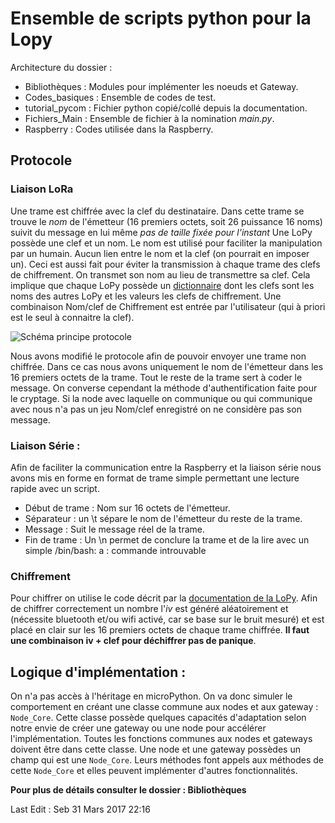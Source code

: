# Ensemble de scripts python pour la Lopy

Architecture du dossier :

- Bibliothèques : Modules pour implémenter les noeuds et Gateway.
- Codes\_basiques : Ensemble de codes de test.
- tutorial\_pycom : Fichier python copié/collé depuis la documentation.
- Fichiers\_Main : Ensemble de fichier à la nomination *main.py*.
- Raspberry : Codes utilisée dans la Raspberry.


## Protocole

### Liaison LoRa

Une trame est chiffrée avec la clef du destinataire.
Dans cette trame se trouve le *nom* de l'émetteur (16 premiers octets, soit 26 puissance 16 noms)
suivit du message en lui même *pas de taille fixée pour l'instant*
Une LoPy possède une clef et un nom. Le nom est utilisé pour faciliter la manipulation par
un humain. Aucun lien entre le nom et la clef (on pourrait en imposer un).
Ceci est aussi fait pour éviter la transmission à chaque trame des clefs de chiffrement. On transmet son nom au lieu de transmettre sa clef. 
Cela implique que chaque LoPy possède un [dictionnaire](https://openclassrooms.com/courses/apprenez-a-programmer-en-python/les-dictionnaires-2)
dont les clefs sont les noms des autres LoPy et les valeurs les clefs de chiffrement.
Une combinaison Nom/clef de Chiffrement est entrée par l'utilisateur (qui à priori est le seul à connaitre la clef).

![Schéma principe protocole](https://github.com/SRimbaud/Passerelle_LoPy/blob/master/scripts/Sch%C3%A9ma_trame.jpg)

Nous avons modifié le protocole afin de pouvoir envoyer une trame non chiffrée.
Dans ce cas nous avons uniquement le nom de l'émetteur dans les 16 premiers 
octets de la trame. Tout le reste de la trame sert à coder le message. 
On converse cependant la méthode d'authentification faite pour le cryptage.
Si la node avec laquelle on communique ou qui communique avec nous n'a pas
un jeu Nom/clef enregistré on ne considère pas son message.

### Liaison Série :

Afin de faciliter la communication entre la Raspberry et la liaison série nous
avons mis en forme en format de trame simple permettant une lecture rapide 
avec un script.

- Début de trame : Nom sur 16 octets de l'émetteur.
- Séparateur : un \t sépare le nom de l'émetteur du reste de la trame.
- Message : Suit le message réel de la trame.
- Fin de trame : Un \n permet de conclure la trame et de la lire avec un simple
/bin/bash: a : commande introuvable


### Chiffrement

Pour chiffrer on utilise le code décrit par la [documentation de la LoPy](https://docs.pycom.io/pycom_esp32/library/ucrypto.AES.html ).
Afin de chiffrer correctement un nombre l'*iv* est généré aléatoirement et (nécessite bluetooth et/ou wifi activé, car se base sur le bruit mesuré)
et est placé en clair sur les 16 premiers octets de chaque trame chiffrée. **Il faut une combinaison iv + clef pour déchiffrer pas de panique**.


## Logique d'implémentation :

On n'a pas accès à l'héritage en microPython. On va donc simuler le comportement en créant une classe commune
aux nodes et aux gateway : `Node_Core`. Cette classe possède quelques capacités d'adaptation selon notre envie de
créer une gateway ou une node pour accélérer l'implémentation. Toutes les fonctions communes aux nodes et gateways
doivent être dans cette classe.
Une node et une gateway possèdes un champ qui est une `Node_Core`. Leurs méthodes font appels aux méthodes de cette
`Node_Core` et elles peuvent implémenter d'autres fonctionnalités.

**Pour plus de détails consulter le dossier : Bibliothèques**



Last Edit : Seb 31 Mars 2017 22:16
